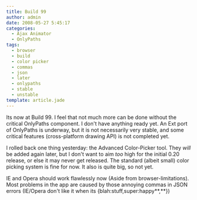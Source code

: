 ```yaml
---
title: Build 99
author: admin
date: 2008-05-27 5:45:17
categories:
  - Ajax Animator
  - OnlyPaths
tags: 
  - browser
  - build
  - color picker
  - commas
  - json
  - later
  - onlypaths
  - stable
  - unstable
template: article.jade
---
```


Its now at Build 99\. I feel that not much more can be done without the critical OnlyPaths component. I don't have anything ready yet. An Ext port of OnlyPaths is underway, but it is not necessarily very stable, and some critical features (cross-platform drawing API) is not completed yet.

I rolled back one thing yesterday: the Advanced Color-Picker tool. They _will_ be added again later, but I don't want to aim _too_ high for the initial 0.20 release, or else it may never get released. The standard (albeit small) color picking system is fine for now. It also is quite big, so not yet.

IE and Opera should work flawlessly now (Aside from browser-limitations). Most problems in the app are caused by those annoying commas in JSON errors (IE/Opera don't like it when its {blah:stuff,super:happy**<span style="text-decoration: underline;">,</span>**})
